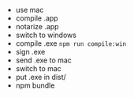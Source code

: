 * use mac
* compile .app
* notarize .app
* switch to windows
* compile .exe `npm run compile:win`
* sign .exe
* send .exe to mac
* switch to mac
* put .exe in dist/
* npm bundle